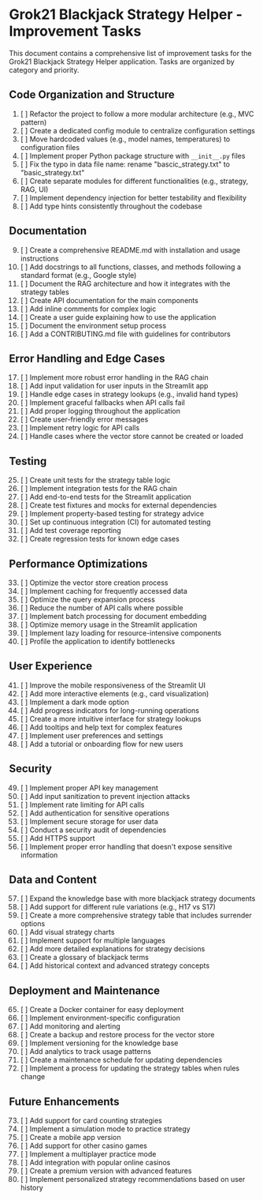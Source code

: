 # Grok21 Blackjack Strategy Helper - Improvement Tasks

This document contains a comprehensive list of improvement tasks for the Grok21 Blackjack Strategy Helper application. Tasks are organized by category and priority.

## Code Organization and Structure

1. [ ] Refactor the project to follow a more modular architecture (e.g., MVC pattern)
2. [ ] Create a dedicated config module to centralize configuration settings
3. [ ] Move hardcoded values (e.g., model names, temperatures) to configuration files
4. [ ] Implement proper Python package structure with `__init__.py` files
5. [ ] Fix the typo in data file name: rename "bascic_strategy.txt" to "basic_strategy.txt"
6. [ ] Create separate modules for different functionalities (e.g., strategy, RAG, UI)
7. [ ] Implement dependency injection for better testability and flexibility
8. [ ] Add type hints consistently throughout the codebase

## Documentation

9. [ ] Create a comprehensive README.md with installation and usage instructions
10. [ ] Add docstrings to all functions, classes, and methods following a standard format (e.g., Google style)
11. [ ] Document the RAG architecture and how it integrates with the strategy tables
12. [ ] Create API documentation for the main components
13. [ ] Add inline comments for complex logic
14. [ ] Create a user guide explaining how to use the application
15. [ ] Document the environment setup process
16. [ ] Add a CONTRIBUTING.md file with guidelines for contributors

## Error Handling and Edge Cases

17. [ ] Implement more robust error handling in the RAG chain
18. [ ] Add input validation for user inputs in the Streamlit app
19. [ ] Handle edge cases in strategy lookups (e.g., invalid hand types)
20. [ ] Implement graceful fallbacks when API calls fail
21. [ ] Add proper logging throughout the application
22. [ ] Create user-friendly error messages
23. [ ] Implement retry logic for API calls
24. [ ] Handle cases where the vector store cannot be created or loaded

## Testing

25. [ ] Create unit tests for the strategy table logic
26. [ ] Implement integration tests for the RAG chain
27. [ ] Add end-to-end tests for the Streamlit application
28. [ ] Create test fixtures and mocks for external dependencies
29. [ ] Implement property-based testing for strategy advice
30. [ ] Set up continuous integration (CI) for automated testing
31. [ ] Add test coverage reporting
32. [ ] Create regression tests for known edge cases

## Performance Optimizations

33. [ ] Optimize the vector store creation process
34. [ ] Implement caching for frequently accessed data
35. [ ] Optimize the query expansion process
36. [ ] Reduce the number of API calls where possible
37. [ ] Implement batch processing for document embedding
38. [ ] Optimize memory usage in the Streamlit application
39. [ ] Implement lazy loading for resource-intensive components
40. [ ] Profile the application to identify bottlenecks

## User Experience

41. [ ] Improve the mobile responsiveness of the Streamlit UI
42. [ ] Add more interactive elements (e.g., card visualization)
43. [ ] Implement a dark mode option
44. [ ] Add progress indicators for long-running operations
45. [ ] Create a more intuitive interface for strategy lookups
46. [ ] Add tooltips and help text for complex features
47. [ ] Implement user preferences and settings
48. [ ] Add a tutorial or onboarding flow for new users

## Security

49. [ ] Implement proper API key management
50. [ ] Add input sanitization to prevent injection attacks
51. [ ] Implement rate limiting for API calls
52. [ ] Add authentication for sensitive operations
53. [ ] Implement secure storage for user data
54. [ ] Conduct a security audit of dependencies
55. [ ] Add HTTPS support
56. [ ] Implement proper error handling that doesn't expose sensitive information

## Data and Content

57. [ ] Expand the knowledge base with more blackjack strategy documents
58. [ ] Add support for different rule variations (e.g., H17 vs S17)
59. [ ] Create a more comprehensive strategy table that includes surrender options
60. [ ] Add visual strategy charts
61. [ ] Implement support for multiple languages
62. [ ] Add more detailed explanations for strategy decisions
63. [ ] Create a glossary of blackjack terms
64. [ ] Add historical context and advanced strategy concepts

## Deployment and Maintenance

65. [ ] Create a Docker container for easy deployment
66. [ ] Implement environment-specific configuration
67. [ ] Add monitoring and alerting
68. [ ] Create a backup and restore process for the vector store
69. [ ] Implement versioning for the knowledge base
70. [ ] Add analytics to track usage patterns
71. [ ] Create a maintenance schedule for updating dependencies
72. [ ] Implement a process for updating the strategy tables when rules change

## Future Enhancements

73. [ ] Add support for card counting strategies
74. [ ] Implement a simulation mode to practice strategy
75. [ ] Create a mobile app version
76. [ ] Add support for other casino games
77. [ ] Implement a multiplayer practice mode
78. [ ] Add integration with popular online casinos
79. [ ] Create a premium version with advanced features
80. [ ] Implement personalized strategy recommendations based on user history